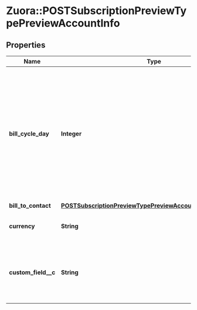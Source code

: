 # Zuora::POSTSubscriptionPreviewTypePreviewAccountInfo

## Properties
Name | Type | Description | Notes
------------ | ------------- | ------------- | -------------
**bill_cycle_day** | **Integer** | The account&#39;s bill cycle day (BCD), when bill runs generate invoices for the account. Specify any day of the month (&#x60;1&#x60;-&#x60;31&#x60;, where &#x60;31&#x60; &#x3D; end-of-month), or &#x60;0&#x60; for auto-set.  | 
**bill_to_contact** | [**POSTSubscriptionPreviewTypePreviewAccountInfoBillToContact**](POSTSubscriptionPreviewTypePreviewAccountInfoBillToContact.md) |  | 
**currency** | **String** | A currency as defined in Billing Settings.  | 
**custom_field__c** | **String** | Any custom fields defined for this object. The custom field name is case-sensitive.  | [optional] 


